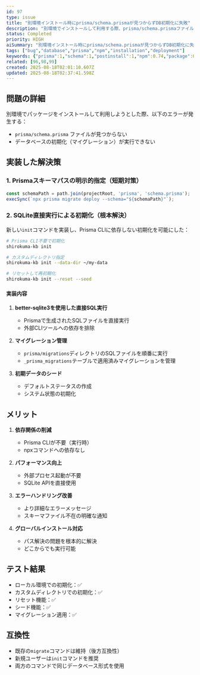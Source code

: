 ```yaml
---
id: 97
type: issue
title: "別環境インストール時にprisma/schema.prismaが見つからずDB初期化に失敗"
description: "別環境でインストールして利用する際、prisma/schema.prismaファイルが見つからないエラーが発生し、データベースの初期化ができない問題"
status: Completed
priority: HIGH
aiSummary: "別環境インストール時にprisma/schema.prismaが見つからずDB初期化に失敗 別環境でインストールして利用する際、prisma/schema.prismaファイルが見つからないエラーが発生し、データベースの初期化ができない問題 ## 問題の詳細\n\n別環境でパッケージをインストールして利用しようとした際、以下のエラーが発生する：\n- `prisma/schema.prisma` ファイ"
tags: ["bug","database","prisma","npm","installation","deployment"]
keywords: {"prisma":1,"schema":1,"postinstall":1,"npm":0.74,"package":0.74}
related: [96,98,99]
created: 2025-08-18T02:01:10.607Z
updated: 2025-08-18T02:37:41.598Z
---
```


## 問題の詳細

別環境でパッケージをインストールして利用しようとした際、以下のエラーが発生する：
- `prisma/schema.prisma` ファイルが見つからない
- データベースの初期化（マイグレーション）が実行できない

## 実装した解決策

### 1. Prismaスキーマパスの明示的指定（短期対策）
```javascript
const schemaPath = path.join(projectRoot, 'prisma', 'schema.prisma');
execSync(`npx prisma migrate deploy --schema="${schemaPath}"`);
```

### 2. SQLite直接実行による初期化（根本解決）

新しい`init`コマンドを実装し、Prisma CLIに依存しない初期化を可能にした：

```bash
# Prisma CLI不要で初期化
shirokuma-kb init

# カスタムディレクトリ指定
shirokuma-kb init --data-dir ~/my-data

# リセットして再初期化
shirokuma-kb init --reset --seed
```

#### 実装内容

1. **better-sqlite3を使用した直接SQL実行**
   - Prismaで生成されたSQLファイルを直接実行
   - 外部CLIツールへの依存を排除

2. **マイグレーション管理**
   - `prisma/migrations`ディレクトリのSQLファイルを順番に実行
   - `_prisma_migrations`テーブルで適用済みマイグレーションを管理

3. **初期データのシード**
   - デフォルトステータスの作成
   - システム状態の初期化

## メリット

1. **依存関係の削減**
   - Prisma CLIが不要（実行時）
   - npxコマンドへの依存なし

2. **パフォーマンス向上**
   - 外部プロセス起動が不要
   - SQLite APIを直接使用

3. **エラーハンドリング改善**
   - より詳細なエラーメッセージ
   - スキーマファイル不在の明確な通知

4. **グローバルインストール対応**
   - パス解決の問題を根本的に解決
   - どこからでも実行可能

## テスト結果

- ローカル環境での初期化：✅
- カスタムディレクトリでの初期化：✅
- リセット機能：✅
- シード機能：✅
- マイグレーション適用：✅

## 互換性

- 既存の`migrate`コマンドは維持（後方互換性）
- 新規ユーザーは`init`コマンドを推奨
- 両方のコマンドで同じデータベース形式を使用